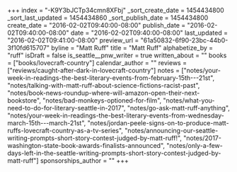 +++
index = "-K9Y3bJCTp34cmn8XFbj"
_sort_create_date = 1454434800
_sort_last_updated = 1454434860
_sort_publish_date = 1454434800
create_date = "2016-02-02T09:40:00-08:00"
publish_date = "2016-02-02T09:40:00-08:00"
date = "2016-02-02T09:40:00-08:00"
last_updated = "2016-02-02T09:41:00-08:00"
preview_url = "61a50832-6f90-23bc-44b0-3f10fd615707"
byline = "Matt Ruff"
title = "Matt Ruff"
alphabetize_by = "ruff"
isDraft = false
is_seattle__pnw_writer = true
written_about = ""
books = ["books/lovecraft-country"]
calendar_author = ""
reviews = ["reviews/caught-after-dark-in-lovecraft-country"]
notes = ["notes/your-week-in-readings-the-best-literary-events-from-february-15th---21st", "notes/talking-with-matt-ruff-about-science-fictions-racist-past", "notes/book-news-roundup-where-will-amazon-open-their-next-bookstore", "notes/bad-monkeys-optioned-for-film", "notes/what-you-need-to-do-for-literary-seattle-in-2017", "notes/go-ask-matt-ruff-anything", "notes/your-week-in-readings-the-best-literary-events-from-wednesday-march-15th---march-21st", "notes/jordan-peele-signs-on-to-produce-matt-ruffs-lovecraft-country-as-a-tv-series", "notes/announcing-our-seattle-writing-prompts-short-story-contest-judged-by-matt-ruff!", "notes/2017-washington-state-book-awards-finalists-announced", "notes/only-a-few-days-left-in-the-seattle-writing-prompts-short-story-contest-judged-by-matt-ruff"]
sponsorships_author = ""
+++
